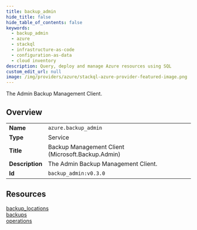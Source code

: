 ```yaml
---
title: backup_admin
hide_title: false
hide_table_of_contents: false
keywords:
  - backup_admin
  - azure
  - stackql
  - infrastructure-as-code
  - configuration-as-data
  - cloud inventory
description: Query, deploy and manage Azure resources using SQL
custom_edit_url: null
image: /img/providers/azure/stackql-azure-provider-featured-image.png
---
```

The Admin Backup Management Client.  
    

## Overview
<table><tbody>
<tr><td><b>Name</b></td><td><code>azure.backup_admin</code></td></tr>
<tr><td><b>Type</b></td><td>Service</td></tr>
<tr><td><b>Title</b></td><td>Backup Management Client (Microsoft.Backup.Admin)</td></tr>
<tr><td><b>Description</b></td><td>The Admin Backup Management Client.</td></tr>
<tr><td><b>Id</b></td><td><code>backup_admin:v0.3.0</code></td></tr>
</tbody></table>

## Resources
<div class="row">
<div class="providerDocColumn">
<a href="/providers/azure/backup_admin/backup_locations/">backup_locations</a><br />
<a href="/providers/azure/backup_admin/backups/">backups</a><br />
</div>
<div class="providerDocColumn">
<a href="/providers/azure/backup_admin/operations/">operations</a><br />
</div>
</div>
